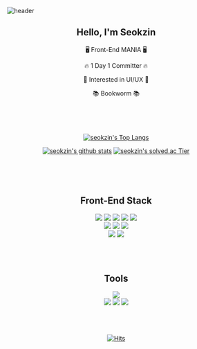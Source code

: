 ![header](https://capsule-render.vercel.app/api?type=waving&color=gradient&height=220&section=header&text=Seokzin%20So&fontSize=80&animation=fadeIn&fontAlignY=40)

<div align="center">

## Hello, I'm Seokzin
  
🖥 Front-End MANIA 🖥 

🔥 1 Day 1 Committer 🔥
  
🎨 Interested in UI/UX 🎨 
   
📚 Bookworm 📚 
  
<br/>
<br/>
<br/>
  
[![seokzin's Top Langs](https://github-readme-stats.vercel.app/api/top-langs/?username=seokzin&layout=compact&langs_count=6&card_width=573)](https://github.com/anuraghazra/github-readme-stats)
  
[![seokzin's github stats](https://github-readme-stats.vercel.app/api?username=seokzin&show_icons=true&theme=vue-dark&bg_color=DEG,7DB078,45ACC9,468F81&title_color=ffffff&test_color=ffffff&icon_color=ffffff&hide_border=true&border_radius=10&count_private=true&line_height=21&hide_rank=true)](https://github.com/anuraghazra/github-readme-stats)
[![seokzin's solved.ac Tier](http://mazassumnida.wtf/api/v2/generate_badge?boj=seokzin)](https://solved.ac/seokzin)
  
<br/>
<br/>
<br/>
  
## Front-End Stack

<div>
<img src="https://img.shields.io/badge/HTML5-E34F26?style=flat-square&logo=HTML5&logoColor=white"/>
<img src="https://img.shields.io/badge/CSS3-F68212?style=flat-square&logo=CSS3&logoColor=white"/>
<img src="https://img.shields.io/badge/JavaScript-F7DF1E?style=flat-square&logo=JavaScript&logoColor=white"/>
<img src="https://img.shields.io/badge/TypeScript-3178C6?style=flat-square&logo=TypeScript&logoColor=white"/>
<img src="https://img.shields.io/badge/Python-3776AB?style=flat-square&logo=python&logoColor=white"/><br/>
<img src="https://img.shields.io/badge/React-0088CC?style=flat-square&logo=React&logoColor=white"/>
<img src="https://img.shields.io/badge/Redux-764ABC?style=flat-square&logo=Redux&logoColor=white"/>
<img src="https://img.shields.io/badge/Tailwind_CSS-38B2AC?style=flat-square&logo=Tailwindcss&logoColor=white"/><br/>
<img src="https://img.shields.io/badge/Babel-F9DC3E?style=flat-square&logo=Babel&logoColor=white"/>
<img src="https://img.shields.io/badge/Webpack-8DD6F9?style=flat-square&logo=Webpack&logoColor=white"/>
</div>

<br/>
<br/>
<br/>

## Tools

<div>
<img src="https://img.shields.io/badge/Git_Convention-555555?style=flat-square&logo=github&logoColor=white"/><br/>
<img src="https://img.shields.io/badge/Notion-000000?style=flat-square&logo=Notion&logoColor=white"/>
<img src="https://img.shields.io/badge/Figma-F24E1E?style=flat-square&logo=Figma&logoColor=white"/>
<img src="https://img.shields.io/badge/Slack-4A154B?style=flat-square&logo=Slack&logoColor=white"/><br/>
</div>

<br/>
<br/>
<br/>
  
[![Hits](https://hits.seeyoufarm.com/api/count/incr/badge.svg?url=https%3A%2F%2Fgithub.com%2Fseokzin&count_bg=%239EA9F3&title_bg=%234D7BD9&icon=github.svg&icon_color=%23E7E7E7&title=Views&edge_flat=false)](https://hits.seeyoufarm.com)

</div>
